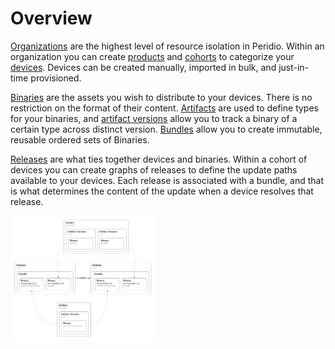 # Overview

[Organizations](/reference/organizations) are the highest level of resource isolation in Peridio. Within an organization you can create [products](/reference/products) and [cohorts](/reference/cohorts) to categorize your [devices](/reference/devices). Devices can be created manually, imported in bulk, and just-in-time provisioned.

[Binaries](/reference/binaries) are the assets you wish to distribute to your devices. There is no restriction on the format of their content. [Artifacts](/reference/artifacts) are used to define types for your binaries, and [artifact versions](/reference/artifact-versions) allow you to track a binary of a certain type across distinct version. [Bundles](/reference/bundles) allow you to create immutable, reusable ordered sets of Binaries.

[Releases](/reference/releases) are what ties together devices and binaries. Within a cohort of devices you can create graphs of releases to define the update paths available to your devices. Each release is associated with a bundle, and that is what determines the content of the update when a device resolves that release.

<img src="/img/guides-overview.png" height="200" />
